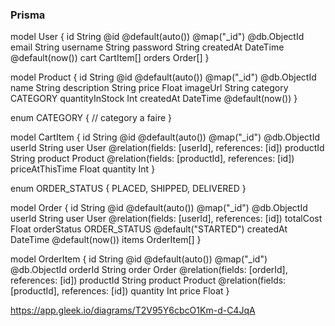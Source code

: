 ### Prisma

model User {
  id        String    @id @default(auto()) @map("_id") @db.ObjectId
  email     String 
  username  String
  password  String
  createdAt DateTime  @default(now())
  cart CartItem[]
  orders    Order[]
}

model Product {
  id             String    @id @default(auto()) @map("_id") @db.ObjectId
  name           String
  description    String
  price          Float
  imageUrl       String
  category       CATEGORY
  quantityInStock Int
  createdAt      DateTime  @default(now())
}

enum CATEGORY {
    // category a faire
}

model CartItem {
  id        String  @id @default(auto()) @map("_id") @db.ObjectId
  userId    String
  user      User    @relation(fields: [userId], references: [id])
  productId String
  product   Product @relation(fields: [productId], references: [id])
  priceAtThisTime Float
  quantity  Int
}

enum ORDER_STATUS {
    PLACED,
    SHIPPED,
    DELIVERED
}

model Order {
  id         String     @id @default(auto()) @map("_id") @db.ObjectId
  userId     String
  user       User       @relation(fields: [userId], references: [id])
  totalCost  Float
  orderStatus ORDER_STATUS @default("STARTED")
  createdAt  DateTime   @default(now())
  items      OrderItem[]
}

model OrderItem {
  id        String  @id @default(auto()) @map("_id") @db.ObjectId
  orderId   String
  order     Order   @relation(fields: [orderId], references: [id])
  productId String
  product   Product @relation(fields: [productId], references: [id])
  quantity  Int
  price     Float
}

https://app.gleek.io/diagrams/T2V95Y6cbcO1Km-d-C4JqA
